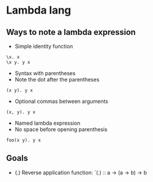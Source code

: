 # Lambda lang


## Ways to note a lambda expression

- Simple identity function
```
\x. x
\x y. y x
```

- Syntax with parentheses
- Note the dot after the parentheses
```
(x y). y x
```

- Optional commas between arguments
```
(x, y). y x
```

- Named lambda expression
- No space before opening parenthesis
```
foo(x y). y x
```


## Goals


- (.) Reverse application function: `(.) :: a -> (a -> b) -> b
